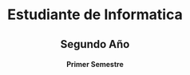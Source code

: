 <h1 align="center"> Estudiante de Informatica </h1>
<h2 align="center"> Segundo Año </h2>
<h4 align="center"> Primer Semestre </h4>

